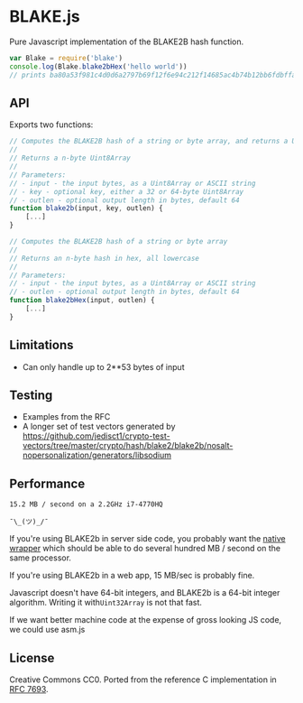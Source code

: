 BLAKE.js
====

Pure Javascript implementation of the BLAKE2B hash function.

```js
var Blake = require('blake')
console.log(Blake.blake2bHex('hello world'))
// prints ba80a53f981c4d0d6a2797b69f12f6e94c212f14685ac4b74b12bb6fdbffa2d17d87c5392aab792dc252d5de4533cc9518d38aa8dbf1925ab92386edd4009923
```

API
---
Exports two functions:

```js
// Computes the BLAKE2B hash of a string or byte array, and returns a Uint8Array
//
// Returns a n-byte Uint8Array
//
// Parameters:
// - input - the input bytes, as a Uint8Array or ASCII string
// - key - optional key, either a 32 or 64-byte Uint8Array
// - outlen - optional output length in bytes, default 64
function blake2b(input, key, outlen) {
    [...]
}

// Computes the BLAKE2B hash of a string or byte array
//
// Returns an n-byte hash in hex, all lowercase
//
// Parameters:
// - input - the input bytes, as a Uint8Array or ASCII string
// - outlen - optional output length in bytes, default 64
function blake2bHex(input, outlen) {
    [...]
}
```

Limitations
---
* Can only handle up to 2**53 bytes of input

Testing
---
* Examples from the RFC
* A longer set of test vectors generated by https://github.com/jedisct1/crypto-test-vectors/tree/master/crypto/hash/blake2/blake2b/nosalt-nopersonalization/generators/libsodium

Performance
---
```
15.2 MB / second on a 2.2GHz i7-4770HQ

¯\_(ツ)_/¯
```

If you're using BLAKE2b in server side code, you probably want the [native wrapper](https://www.npmjs.com/package/blake2) which should be able to do several hundred MB / second on the same processor.

If you're using BLAKE2b in a web app, 15 MB/sec is probably fine.

Javascript doesn't have 64-bit integers, and BLAKE2b is a 64-bit integer algorithm. Writing it with`Uint32Array` is not that fast.

If we want better machine code at the expense of gross looking JS code, we could use asm.js


License
---
Creative Commons CC0. Ported from the reference C implementation in
[RFC 7693](https://tools.ietf.org/html/rfc7693).
